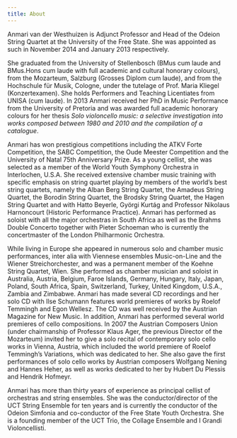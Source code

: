 ```yaml
---
title: About
---
```


Anmari van der Westhuizen is Adjunct Professor and Head of the Odeion String
Quartet at the University of the Free State. She was appointed as such in
November 2014 and January 2013 respectively.

She graduated from the University of Stellenbosch (BMus cum laude and BMus.Hons
cum laude with full academic and cultural honorary colours), from the
Mozarteum, Salzburg (Grosses Diplom cum laude), and from the Hochschule für
Musik, Cologne, under the tutelage of Prof. Maria Kliegel (Konzertexamen). She
holds Performers and Teaching Licentiates from UNISA (cum laude). In 2013
Anmari received her PhD in Music Performance from the University of Pretoria
and was awarded full academic honorary colours for her thesis *Solo violoncello
music: a selective investigation into works composed between 1980 and 2010 and
the compilation of a catalogue*.

Anmari has won prestigious competitions including the ATKV Forte Competition,
the SABC Competition, the Oude Meester Competition and the University of Natal
75th Anniversary Prize. As a young cellist, she was selected as a member of the
World Youth Symphony Orchestra in Interlochen, U.S.A. She received extensive
chamber music training with specific emphasis on string quartet playing by
members of the world’s best string quartets, namely the Alban Berg String
Quartet, the Amadeus String Quartet, the Borodin String Quartet, the Brodsky
String Quartet, the Hagen String Quartet and with Hatto Beyerle, Györgi Kurtág
and Professor Nikolaus Harnoncourt (Historic Performance Practice). Anmari has
performed as soloist with all the major orchestras in South Africa as well as
the Brahms Double Concerto together with Pieter Schoeman who is currently the
concertmaster of the London Philharmonic Orchestra.

While living in Europe she appeared in numerous solo and chamber music
performances, inter alia with Viennese ensembles Music-on-Line and the Wiener
Streichorchester, and was a permanent member of the Koehne String Quartet,
Wien. She performed as chamber musician and soloist in Australia, Austria,
Belgium, Faroe Islands, Germany, Hungary, Italy, Japan, Poland, South Africa,
Spain, Switzerland, Turkey, United Kingdom, U.S.A., Zambia and Zimbabwe. Anmari
has made several CD recordings and her solo CD with Ilse Schumann features
world premieres of works by Roelof Temmingh and Egon Wellesz. The CD was well
received by the Austrian Magazine for New Music. In addition, Anmari has
performed several world premieres of cello compositions. In 2007 the Austrian
Composers Union (under chairmanship of Professor Klaus Ager, the previous
Director of the Mozarteum) invited her to give a solo recital of contemporary
solo cello works in Vienna, Austria, which included the world premiere of
Roelof Temmingh’s Variations, which was dedicated to her. She also gave the
first performances of solo cello works by Austrian composers Wolfgang Nening
and Hannes Heher, as well as works dedicated to her by Hubert Du Plessis and
Hendrik Hofmeyr.

Anmari has more than thirty years of experience as principal cellist of
orchestras and string ensembles. She was the conductor/director of the UCT
String Ensemble for ten years and is currently the conductor of the Odeion
Simfonia and co-conductor of the Free State Youth Orchestra. She is a founding
member of the UCT Trio, the Collage Ensemble and I Grandi Violoncellisti.
